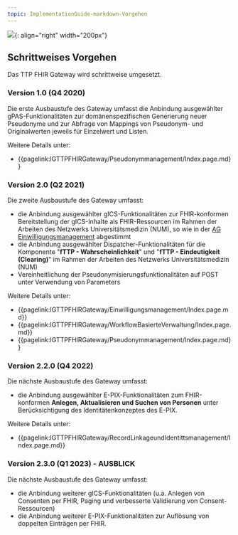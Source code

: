 ```yaml
---
topic: ImplementationGuide-markdown-Vorgehen
---
```

![](https://www.ths-greifswald.de/wp-content/uploads/2019/01/Design-Logo-THS-deutsch-271-padding.png){: align="right" width="200px"}
## Schrittweises Vorgehen

Das TTP FHIR Gateway wird schrittweise umgesetzt.

### Version 1.0 (Q4 2020)
Die erste Ausbaustufe des Gateway umfasst die Anbindung ausgewählter gPAS-Funktionalitäten zur domänenspezifischen Generierung neuer Pseudonyme und zur Abfrage von Mappings von Pseudonym- und Originalwerten jeweils für Einzelwert und Listen.

Weitere Details unter:
- {{pagelink:IGTTPFHIRGateway/Pseudonymmanagement/Index.page.md}}

### Version 2.0 (Q2 2021)
Die zweite Ausbaustufe des Gateway umfasst:
- die Anbindung ausgewählter gICS-Funktionalitäten zur FHIR-konformen Bereitstellung der gICS-Inhalte als FHIR-Ressourcen im Rahmen der Arbeiten des Netzwerks Universitätsmedizin (NUM), so wie in der [AG Einwilligungsmanagement](https://simplifier.net/Einwilligungsmanagement) abgestimmt
- die Anbindung ausgewählter Dispatcher-Funktionalitäten für
die Komponente "**fTTP - Wahrscheinlichkeit**" und "**fTTP - Eindeutigkeit (Clearing)**" im Rahmen der Arbeiten des Netzwerks Universitätsmedizin (NUM)
- Vereinheitlichung der Pseudonymisierungsfunktionalitäten auf POST unter Verwendung von Parameters

Weitere Details unter:
- {{pagelink:IGTTPFHIRGateway/Einwilligungsmanagement/Index.page.md}}
- {{pagelink:IGTTPFHIRGateway/WorkflowBasierteVerwaltung/Index.page.md}}
- {{pagelink:IGTTPFHIRGateway/Pseudonymmanagement/Index.page.md}}

### Version 2.2.0 (Q4 2022)
Die nächste Ausbaustufe des Gateway umfasst:
- die Anbindung ausgewählter E-PIX-Funktionalitäten zum FHIR-konformen **Anlegen, Aktualisieren und Suchen von Personen** unter Berücksichtigung des Identitätenkonzeptes des E-PIX.

Weitere Details unter:
- {{pagelink:IGTTPFHIRGateway/RecordLinkageundIdentittsmanagement/Index.page.md}}

### Version 2.3.0 (Q1 2023) - AUSBLICK
Die nächste Ausbaustufe des Gateway umfasst:
- die Anbindung weiterer gICS-Funktionalitäten (u.a. Anlegen von Consenten per FHIR, Paging und verbesserte Validierung von Consent-Ressourcen)
- die Anbindung weiterer E-PIX-Funktionalitäten zur Auflösung von doppelten Einträgen per FHIR.
